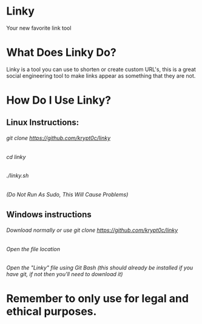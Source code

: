 # Linky
Your new favorite link tool

# What Does Linky Do?

Linky is a tool you can use to shorten or create custom URL's, this is a great social engineering tool to make links appear as something that they are not.

# How Do I Use Linky?

## Linux Instructions:
###### git clone https://github.com/krypt0c/linky
###### cd linky
###### ./linky.sh
###### (Do Not Run As Sudo, This Will Cause Problems)

## Windows instructions
###### Download normally or use git clone https://github.com/krypt0c/linky
###### Open the file location
###### Open the "Linky" file using Git Bash (this should already be installed if you have git, if not then you'll need to download it)

# Remember to only use for legal and ethical purposes.
